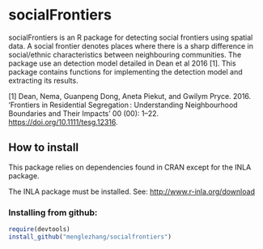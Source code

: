 # socialFrontiers

socialFrontiers is an R package for detecting social frontiers using spatial data. 
A social frontier denotes places where there is a sharp difference in social/ethnic 
characteristics between neighbouring communities. The package use an detection
model detailed in Dean et al 2016 [1]. This package contains functions for 
implementing the detection model and extracting its results.


[1] Dean, Nema, Guanpeng Dong, Aneta Piekut, and Gwilym Pryce. 2016. ‘Frontiers in Residential Segregation : Understanding Neighbourhood Boundaries and Their Impacts’ 00 (00): 1–22. https://doi.org/10.1111/tesg.12316.


##  How to install

This package relies on dependencies found in CRAN except for the INLA package.

The INLA package must be installed.
See: http://www.r-inla.org/download


### Installing from github:

```r
require(devtools)
install_github("menglezhang/socialfrontiers")
```
